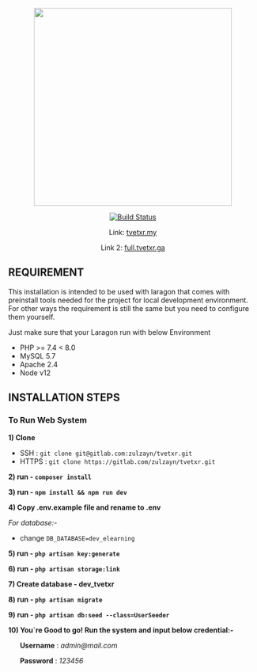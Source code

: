 <p align="center"><a href="https://tvetxr.ga/" target="_blank"><img src="https://gitlab.com/zulzayn/tvetxr/-/raw/master/public/img/TVETXRlogo.png" width="400"></a></p>

<p align="center">
<a href="https://gitlab.com/ImranShamm/hse-magicx/-/pipelines"><img src="https://travis-ci.org/laravel/framework.svg" alt="Build Status"></a>
</p>

<p align="center">
Link: <a href="https://tvetxr.my" target="_blank">tvetxr.my</a>
</p>

<p align="center">
Link 2: <a href="https://full.tvetxr.ga" target="_blank">full.tvetxr.ga</a>
</p>

## REQUIREMENT
This installation is intended to be used with laragon that comes with preinstall tools needed for the project for local development environment. For other ways the requirement is still the same but you need to configure them yourself.

Just make sure that your Laragon run with below Environment
- PHP >= 7.4 < 8.0
- MySQL 5.7
- Apache 2.4
- Node v12

## INSTALLATION STEPS

### To Run Web System

**1) Clone**
- SSH : `git clone git@gitlab.com:zulzayn/tvetxr.git`
- HTTPS : `git clone https://gitlab.com/zulzayn/tvetxr.git`

**2) run - `composer install`**

**3) run - `npm install && npm run dev`**

**4) Copy .env.example file and rename to .env** 

_For database:-_
- change `DB_DATABASE=dev_elearning`

**5) run - `php artisan key:generate`**

**6) run - `php artisan storage:link`**

**7) Create database - dev_tvetxr**

**8) run - `php artisan migrate`**

**9) run - `php artisan db:seed --class=UserSeeder`**

**10) You`re Good to go! Run the system and input below credential:-**

&nbsp;&nbsp;&nbsp;&nbsp;&nbsp;&nbsp;**Username** : _admin@mail.com_

&nbsp;&nbsp;&nbsp;&nbsp;&nbsp;&nbsp;**Password** : _123456_

